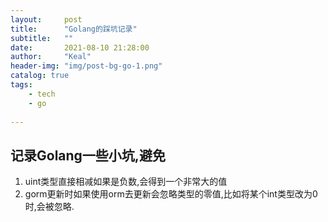 ```yaml
---
layout:     post
title:      "Golang的踩坑记录"
subtitle:   ""
date:       2021-08-10 21:28:00
author:     "Keal"
header-img: "img/post-bg-go-1.png"
catalog: true
tags:
    - tech
    - go
 
---
```


## 记录Golang一些小坑,避免

1. uint类型直接相减如果是负数,会得到一个非常大的值
2. gorm更新时如果使用orm去更新会忽略类型的零值,比如将某个int类型改为0时,会被忽略.

